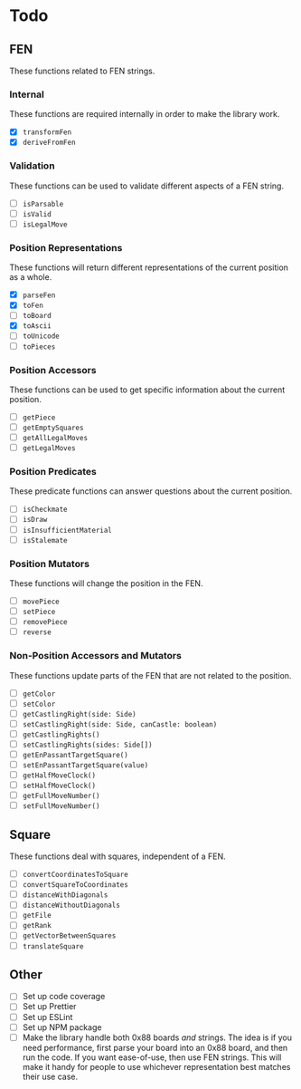 # Todo

## FEN

These functions related to FEN strings.

### Internal

These functions are required internally in order to make the library work.

- [x] `transformFen`
- [x] `deriveFromFen`

### Validation

These functions can be used to validate different aspects of a FEN string.

- [ ] `isParsable`
- [ ] `isValid`
- [ ] `isLegalMove`

### Position Representations

These functions will return different representations of the current position as a whole.

- [x] `parseFen`
- [x] `toFen`
- [ ] `toBoard`
- [x] `toAscii`
- [ ] `toUnicode`
- [ ] `toPieces`

### Position Accessors

These functions can be used to get specific information about the current position.

- [ ] `getPiece`
- [ ] `getEmptySquares`
- [ ] `getAllLegalMoves`
- [ ] `getLegalMoves`

### Position Predicates

These predicate functions can answer questions about the current position.

- [ ] `isCheckmate`
- [ ] `isDraw`
- [ ] `isInsufficientMaterial`
- [ ] `isStalemate`

### Position Mutators

These functions will change the position in the FEN.

- [ ] `movePiece`
- [ ] `setPiece`
- [ ] `removePiece`
- [ ] `reverse`

### Non-Position Accessors and Mutators

These functions update parts of the FEN that are not related to the position.

- [ ] `getColor`
- [ ] `setColor`
- [ ] `getCastlingRight(side: Side)`
- [ ] `setCastlingRight(side: Side, canCastle: boolean)`
- [ ] `getCastlingRights()`
- [ ] `setCastlingRights(sides: Side[])`
- [ ] `getEnPassantTargetSquare()`
- [ ] `setEnPassantTargetSquare(value)`
- [ ] `getHalfMoveClock()`
- [ ] `setHalfMoveClock()`
- [ ] `getFullMoveNumber()`
- [ ] `setFullMoveNumber()`

## Square

These functions deal with squares, independent of a FEN.

- [ ] `convertCoordinatesToSquare`
- [ ] `convertSquareToCoordinates`
- [ ] `distanceWithDiagonals`
- [ ] `distanceWithoutDiagonals`
- [ ] `getFile`
- [ ] `getRank`
- [ ] `getVectorBetweenSquares`
- [ ] `translateSquare`

## Other

- [ ] Set up code coverage
- [ ] Set up Prettier
- [ ] Set up ESLint
- [ ] Set up NPM package
- [ ] Make the library handle both 0x88 boards _and_ strings. The idea is if you need performance,
      first parse your board into an 0x88 board, and then run the code. If you want ease-of-use,
      then use FEN strings. This will make it handy for people to use whichever representation best
      matches their use case.
